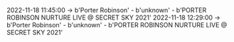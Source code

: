 2022-11-18 11:45:00 -> b'Porter Robinson' - b'unknown' - b'PORTER ROBINSON NURTURE LIVE @ SECRET SKY 2021'
2022-11-18 12:29:00 -> b'Porter Robinson' - b'unknown' - b'PORTER ROBINSON NURTURE LIVE @ SECRET SKY 2021'
